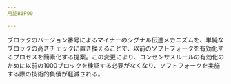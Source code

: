 ```yaml
---
用語BIP90

---
```

ブロックのバージョン番号によるマイナーのシグナル伝達メカニズムを、単純なブロックの高さチェックに置き換えることで、以前のソフトフォークを有効化するプロセスを簡素化する提案。この変更により、コンセンサスルールの有効化のために以前の1000ブロックを検証する必要がなくなり、ソフトフォークを実施する際の技術的負債が軽減される。
